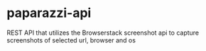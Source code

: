 # paparazzi-api
REST API that utilizes the Browserstack screenshot api to capture screenshots of selected url, browser and os
